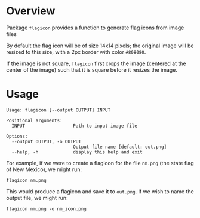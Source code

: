 # Overview

Package `flagicon` provides a function to generate flag icons from image files

By default the flag icon will be of size 14x14 pixels; the original image will
be resized to this size, with a 2px border with color `#808080`.

If the image is not square, `flagicon` first crops the image (centered at the center
of the image) such that it is square before it resizes the image.

# Usage
```
Usage: flagicon [--output OUTPUT] INPUT

Positional arguments:
  INPUT                  Path to input image file

Options:
  --output OUTPUT, -o OUTPUT
                         Output file name [default: out.png]
  --help, -h             display this help and exit
```

For example, if we were to create a flagicon for the file `nm.png` (the state flag of New Mexico), we might run:

```flagicon nm.png```

This would produce a flagicon and save it to `out.png`. If we wish to name the output file, we might run:

```flagicon nm.png -o nm_icon.png```